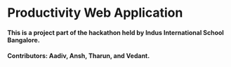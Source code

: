 # Productivity Web Application
#### This is a project part of the hackathon held by Indus International School Bangalore. 
#### Contributors: Aadiv, Ansh, Tharun, and Vedant.
